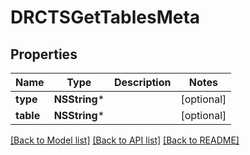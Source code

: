 # DRCTSGetTablesMeta

## Properties
Name | Type | Description | Notes
------------ | ------------- | ------------- | -------------
**type** | **NSString*** |  | [optional] 
**table** | **NSString*** |  | [optional] 

[[Back to Model list]](../README.md#documentation-for-models) [[Back to API list]](../README.md#documentation-for-api-endpoints) [[Back to README]](../README.md)


